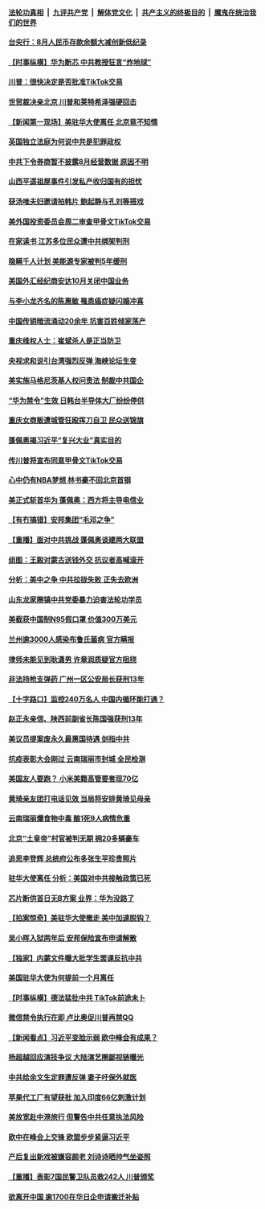 ####  [法轮功真相](../../../../basic/blob/master/README.md?t=09161031) &nbsp;|&nbsp; [九评共产党](../../../../9ping.md/blob/master/README.md?t=09161031) &nbsp;|&nbsp; [解体党文化](../../../../jtdwh.md/blob/master/README.md?t=09161031)  &nbsp;|&nbsp; [共产主义的终极目的](../../../../gczydzjmd.md/blob/master/README.md?t=09161031) &nbsp;|&nbsp; [魔鬼在统治我们的世界](../../../../mgztzwmdsj.md/blob/master/README.md?t=09161031) 

#### [台央行：8月人民币存款余额大减创新低纪录](../pages/nsc413/n12406521.md?t=09161031) 

#### [【时事纵横】华为断芯 中共教授狂言“炸地球”](../pages/nsc413/n12405899.md?t=09161031) 

#### [川普：很快决定是否批准TikTok交易](../pages/nsc413/n12406312.md?t=09161031) 

#### [世贸裁决亲北京 川普和莱特希泽强硬回击](../pages/nsc413/n12406262.md?t=09161031) 

#### [【新闻第一现场】美驻华大使离任 北京竟不知情](../pages/nsc413/n12406209.md?t=09161031) 

#### [英国独立法庭为何说中共是犯罪政权](../pages/nsc413/n12406190.md?t=09161031) 

#### [中共下令券商暂不披露8月经营数据 原因不明](../pages/nsc413/n12406121.md?t=09161031) 

#### [山西平遥祖屋事件引发私产收归国有的担忧](../pages/nsc413/n12406271.md?t=09161031) 

#### [获汤唯夫妇邀请拍韩片 鲍起静与孔刘等搭戏](../pages/nsc413/n12406085.md?t=09161031) 

#### [美外国投资委员会周二审查甲骨文TikTok交易](../pages/nsc413/n12406175.md?t=09161031) 

#### [在家读书 江苏多位民众遭中共绑架判刑](../pages/nsc413/n12405046.md?t=09161031) 

#### [隐瞒千人计划 美能源专家被判5年缓刑](../pages/nsc413/n12406107.md?t=09161031) 

#### [美国外汇经纪商安达10月关闭中国业务](../pages/nsc413/n12405770.md?t=09161031) 

#### [与李小龙齐名的陈惠敏 罹患癌症疑闪婚冲喜](../pages/nsc413/n12405837.md?t=09161031) 

#### [中国传销暗流涌动20余年 坑害百姓倾家荡产](../pages/nsc413/n12405585.md?t=09161031) 

#### [重庆维权人士：崔斌杀人是正当防卫](../pages/nsc413/n12405888.md?t=09161031) 

#### [央视求和说引台湾强烈反弹 海峡论坛生变](../pages/nsc413/n12405739.md?t=09161031) 

#### [美实施马格尼茨基人权问责法 制裁中共国企](../pages/nsc413/n12405841.md?t=09161031) 

#### [“华为禁令”生效 日韩台半导体大厂纷纷停供](../pages/nsc413/n12405556.md?t=09161031) 

#### [重庆女商贩遭城管狂殴挥刀自卫 民众送锦旗](../pages/nsc413/n12405690.md?t=09161031) 

#### [蓬佩奥揭习近平“复兴大业”真实目的](../pages/nsc413/n12405772.md?t=09161031) 

#### [传川普将宣布同意甲骨文TikTok交易](../pages/nsc413/n12405575.md?t=09161031) 

#### [心中仍有NBA梦想 林书豪不回北京首钢](../pages/nsc413/n12405657.md?t=09161031) 

#### [美正式斩首华为 蓬佩奥：西方将主导电信业](../pages/nsc413/n12405653.md?t=09161031) 

#### [【有冇搞错】安邦集团“毛邓之争”](../pages/nsc413/n12405580.md?t=09161031) 

#### [【重播】面对中共挑战 蓬佩奥谈建两大联盟](../pages/nsc413/n12405278.md?t=09161031) 

#### [组图：王毅对蒙古送钱外交 抗议者高喊滚开](../pages/nsc413/n12405347.md?t=09161031) 

#### [分析：美中之争 中共拉拢失败 正失去欧洲](../pages/nsc413/n12405107.md?t=09161031) 

#### [山东龙家圈镇中共党委暴力迫害法轮功学员](../pages/nsc413/n12402636.md?t=09161031) 

#### [美截获中国制N95假口罩 价值300万美元](../pages/nsc413/n12404819.md?t=09161031) 

#### [兰州逾3000人感染布鲁氏菌病 官方瞒报](../pages/nsc413/n12404502.md?t=09161031) 

#### [律师未能见到耿潇男 许章润质疑官方阻挠](../pages/nsc413/n12405129.md?t=09161031) 

#### [非法持枪支弹药 广州一区公安局长获刑13年](../pages/nsc413/n12404879.md?t=09161031) 

#### [【十字路口】监控240万名人 中国内循环能打通？](../pages/nsc413/n12404021.md?t=09161031) 

#### [赵正永亲信、陕西前副省长陈国强获刑13年](../pages/nsc413/n12404899.md?t=09161031) 

#### [美议员提案废永久最惠国待遇 剑指中共](../pages/nsc413/n12404896.md?t=09161031) 

#### [抗疫表彰大会刚过 云南瑞丽市封城 全民检测](../pages/nsc413/n12404705.md?t=09161031) 

#### [美国友人要跑？ 小米美籍高管要套现70亿](../pages/nsc413/n12404828.md?t=09161031) 


#### [黄琦亲友团打电话见效 当局将安排黄琦见母亲](../pages/nsc413/n12404735.md?t=09161031) 

#### [云南瑞丽爆食物中毒 酿1死9人病情危重](../pages/nsc413/n12404640.md?t=09161031) 

#### [北京“土皇帝”村官被判无期 拥20多辆豪车](../pages/nsc413/n12404437.md?t=09161031) 

#### [追思李登辉 总统府公布多张生平珍贵照片](../pages/nsc413/n12404268.md?t=09161031) 

#### [驻华大使离任 分析：美国对中共接触政策已死](../pages/nsc413/n12404089.md?t=09161031) 

#### [芯片断供首日无B方案 业界：华为没路了](../pages/nsc413/n12404057.md?t=09161031) 

#### [【拍案惊奇】美驻华大使撤走 美中加速脱钩？](../pages/nsc413/n12403872.md?t=09161031) 

#### [吴小晖入狱两年后 安邦保险宣布申请解散](../pages/nsc413/n12403798.md?t=09161031) 

#### [【独家】内蒙文件曝大批学生罢课反抗中共](../pages/nsc413/n12402498.md?t=09161031) 

#### [美国驻华大使为何提前一个月离任](../pages/nsc413/n12404044.md?t=09161031) 

#### [【时事纵横】德法猛批中共 TikTok前途未卜](../pages/nsc413/n12403344.md?t=09161031) 

#### [微信禁令执行在即 卢比奥促川普再禁QQ](../pages/nsc413/n12403938.md?t=09161031) 

#### [【新闻看点】习近平变脸示弱 欧中峰会有成果？](../pages/nsc413/n12403649.md?t=09161031) 

#### [杨超越回应演技争议 大陆演艺圈鄙视链曝光](../pages/nsc413/n12403678.md?t=09161031) 

#### [中共给余文生定罪遭反弹 妻子吁保外就医](../pages/nsc413/n12403299.md?t=09161031) 

#### [苹果代工厂有望获批 加入印度66亿刺激计划](../pages/nsc413/n12403586.md?t=09161031) 

#### [美放宽赴中港旅行 但警告中共任意执法风险](../pages/nsc413/n12403584.md?t=09161031) 

#### [欧中在峰会上交锋 欧盟步步紧逼习近平](../pages/nsc413/n12403539.md?t=09161031) 

#### [产后复出新戏被嫌容颜老 刘诗诗晒帅气坐姿照](../pages/nsc413/n12403293.md?t=09161031) 

#### [【重播】表彰7国民警卫队员救242人 川普颁奖](../pages/nsc413/n12402988.md?t=09161031) 

#### [欲离开中国 逾1700在华日企申请搬迁补贴](../pages/nsc413/n12403305.md?t=09161031) 

